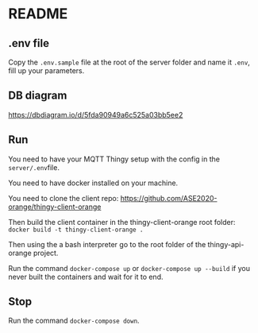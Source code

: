 # README

## .env file
Copy the `.env.sample` file at the root of the server folder and name it `.env`, fill up your parameters.
## DB diagram
https://dbdiagram.io/d/5fda90949a6c525a03bb5ee2

## Run

You need to have your MQTT Thingy setup with the config in the `server/.env`file.

You need to have docker installed on your machine.

You need to clone the client repo: https://github.com/ASE2020-orange/thingy-client-orange

Then build the client container in the thingy-client-orange root folder: `docker build -t thingy-client-orange .`

Then using the a bash interpreter go to the root folder of the thingy-api-orange project.

Run the command `docker-compose up` or `docker-compose up --build` if you never built the containers and wait for it to end.

## Stop

Run the command `docker-compose down`.
